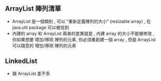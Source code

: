 ## ArrayList 陣列清單
- ArrayList 是一個類別 , 可以 "重新定義陣列的大小" (resizable array) , 在 java.util package 可以被找到
- 內建的 array 和 ArrayList 兩者的差異就是 , 內建 array 的大小不能被修改 , 你如果想要 增加/移除 陣列的元素, 你必須重創建一個 array , 但是 ArrayList 可以隨意的 增加/移除 陣列的元素

## LinkedList
- 跟 ArrayList 差不多